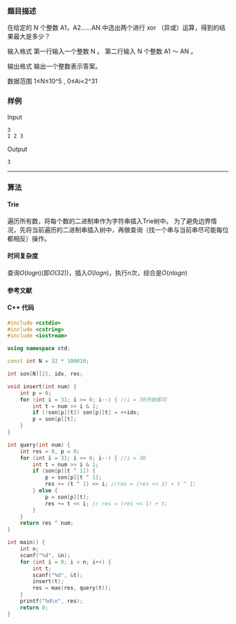 ### 题目描述

在给定的  N  个整数  A1，A2……AN  中选出两个进行  xor （异或）运算，得到的结果最大是多少？

输入格式
第一行输入一个整数  N 。
第二行输入  N  个整数  A1 ～ AN 。

输出格式
输出一个整数表示答案。

数据范围
1≤N≤10^5 ,
0≤Ai<2^31 

### 样例

Input

```
3
1 2 3
```

Output

```
3
```

----------

### 算法
#### Trie

遍历所有数，将每个数的二进制串作为字符串插入Trie树中。
为了避免边界情况，先将当前遍历的二进制串插入树中，再做查询（找一个串与当前串尽可能每位都相反）操作。

#### 时间复杂度

查询$O(logn)$(即$O(32)$)，插入$O(logn)$，执行$n$次，综合是$O(nlogn)$

#### 参考文献

#### C++ 代码

``` cpp
#include <cstdio>
#include <cstring>
#include <iostream>

using namespace std;

const int N = 32 * 100010;

int son[N][2], idx, res;

void insert(int num) {
    int p = 0;
    for (int i = 31; i >= 0; i--) { //i = 30开始即可
        int t = num >> i & 1;
        if (!son[p][t]) son[p][t] = ++idx;
        p = son[p][t];
    }
}

int query(int num) {
    int res = 0, p = 0;
    for (int i = 31; i >= 0; i--) { //i = 30
        int t = num >> i & 1;
        if (son[p][t ^ 1]) {
            p = son[p][t ^ 1];
            res += (t ^ 1) << i; //res = (res << 1) + t ^ 1;
        } else {
            p = son[p][t];
            res += t << i; // res = (res << 1) + t;
        }
    }
    return res ^ num;
}

int main() {
    int n;
    scanf("%d", &n);
    for (int i = 0; i < n; i++) {
        int t;
        scanf("%d", &t);
        insert(t);
        res = max(res, query(t));
    }
    printf("%d\n", res);
    return 0;
}
```